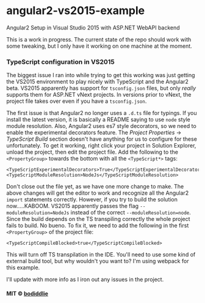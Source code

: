 # angular2-vs2015-example
Angular2 Setup in Visual Studio 2015 with ASP.NET WebAPI backend

This is a work in progress. The current state of the repo should work with some tweaking, but I only have it working on one machine at the moment.

### TypeScript configuration in VS2015
The biggest issue I ran into while trying to get this working was just getting the VS2015 environment to play nicely with TypeScript and the Angular2 beta. VS2015 apparently has support for `tsconfig.json` files, but only *really* supports them for ASP.NET vNext projects. In versions prior to vNext, the project file takes over even if you have a `tsconfig.json`.

The first issue is that Angular2 no longer uses a `.d.ts` file for typings. If you install the latest version, it is basically a README saying to use `node` style module resolution. Also, Angular2 uses es7 style decorators, so we need to enable the experimental decorators feature. The *Project Properties* -> *TypeScript Build* section doesn't have anything for us to configure for these unfortunately. To get it working, right click your project in Solution Explorer, unload the project, then edit the project file. Add the following to the `<PropertyGroup>` towards the bottom with all the `<TypeScript*>` tags:

```
<TypeScriptExperimentalDecorators>True</TypeScriptExperimentalDecorators>
<TypeScriptModuleResolution>NodeJs</TypeScriptModuleResolution>
```

Don't close out the file yet, as we have one more change to make. The above changes will get the editor to work and recognize all the Angular2 `import` statements correctly. However, if you try to build the solution now.....KABOOM. VS2015 apparently passes the flag `--moduleResolution=NodeJs` instead of the correct `--moduleResolution=node`. Since the build depends on the TS transpiling correctly the whole project fails to build. No bueno. To fix it, we need to add the following in the first `<PropertyGroup>` of the project file:

```
<TypeScriptCompileBlocked>true</TypeScriptCompileBlocked>
```

This will turn off TS transpilation in the IDE. You'll need to use some kind of external build tool, but why wouldn't you want to? I'm using webpack for this example.

I'll update with more info as I iron out any issues in the project.

#### MIT &copy; [bodiddlie](https://twitter.com/bodiddlie)
